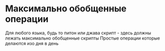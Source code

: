 # Максимально обобщенные операции

Для любого языка, будь то питон или джава скрипт - здесь должны лежать максимально обобщенные скрипты
Простые операции которые делаются изо дня в день